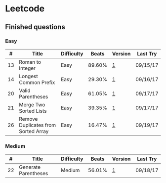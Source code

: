 # Leetcode

## Finished questions
### Easy
| # | Title	| Difficulty | Beats | Version | Last Try |
| - | ----- | ---------- | ----- | ------- | -------- |
| 13 | Roman to Integer | Easy | 89.60% | [1](https://github.com/Hellofafar/Leetcode/blob/master/Easy/13.py) | 09/15/17 |
| 14 | Longest Common Prefix | Easy | 29.30% | [1](https://github.com/Hellofafar/Leetcode/blob/master/Easy/14.py) | 09/16/17 |
| 20 | Valid Parentheses | Easy | 61.05% | [1](https://github.com/Hellofafar/Leetcode/blob/master/Easy/20.py) | 09/17/17 |
| 21 | Merge Two Sorted Lists | Easy | 39.35% | [1](https://github.com/Hellofafar/Leetcode/blob/master/Easy/21.py) | 09/17/17 |
| 26 | Remove Duplicates from Sorted Array | Easy | 16.47% | [1](https://github.com/Hellofafar/Leetcode/blob/master/Easy/26.py) | 09/19/17 |

### Medium
| # | Title	| Difficulty | Beats | Version | Last Try |
| - | ----- | ---------- | ----- | ------- | -------- |
| 22 | Generate Parentheses | Medium | 56.01% | [1](https://github.com/Hellofafar/Leetcode/blob/master/Medium/22.py) | 09/18/17 |